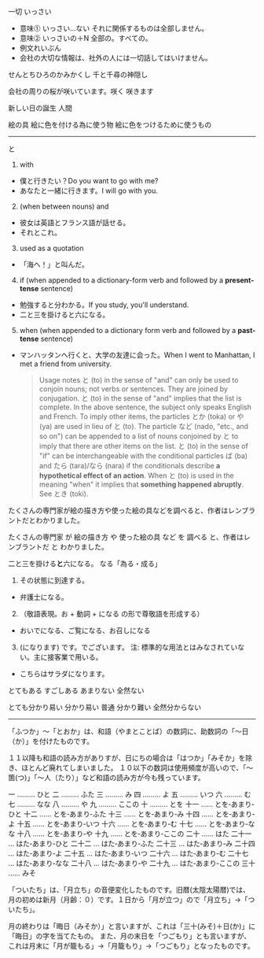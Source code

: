 一切 いっさい
- 意味⓵ いっさい...ない それに関係するものは全部しません。
- 意味⓶ いっさいの＋N 全部の。すべての。
- 例文れいぶん
- 会社の大切な情報は、社外の人には一切話してはいけません。

せんとちひろのかみかくし 千と千尋の神隠し

会社の周りの桜が咲いています。咲く 咲きます

新しい日の誕生 人間

絵の具 絵に色を付ける為に使う物 絵に色をつけるために使うもの

---

と

1. with

  - 僕と行きたい？Do you want to go with me?
  - あなたと一緒に行きます。I will go with you.

2. (when between nouns) and

  - 彼女は英語とフランス語が話せる。
  - それとこれ。

3. used as a quotation

  - 「海へ！」と叫んだ。

4. if (when appended to a dictionary-form verb and followed by a **present-tense** sentence)

  - 勉強すると分わかる。If you study, you'll understand.
  - 二と三を掛けると六になる。

5. when (when appended to a dictionary form verb and followed by a **past-tense** sentence)

  - マンハッタンへ行くと、大学の友達に会った。When I went to Manhattan, I met a friend from university.

    > Usage notes と (to) in the sense of "and" can only be used to conjoin nouns; not verbs or sentences. They are joined by conjugation. と (to) in the sense of "and" implies that the list is complete. In the above sentence, the subject only speaks English and French. To imply other items, the particles とか (toka) or や (ya) are used in lieu of と (to). The particle など (nado, "etc., and so on") can be appended to a list of nouns conjoined by と to imply that there are other items on the list. と (to) in the sense of "if" can be interchangeable with the conditional particles ば (ba) and たら (tara)/なら (nara) if the conditionals describe **a hypothetical effect of an action**. When と (to) is used in the meaning "when" it implies that **something happened abruptly**. See とき (toki).

たくさんの専門家が絵の描き方や使った絵の具などを調べると、作者はレンブラントだとわかりました。

たくさんの専門家 が 絵の描き方 や 使った絵の具 など を 調べる と、作者はレンブラントだ と わかりました。

二と三を掛ける**と**六になる。 なる「為る・成る」

1. その状態に到達する。

  - 弁護士になる。

2. （敬語表現。お + 動詞 + になる の形で尊敬語を形成する）

  - おいでになる、ご覧になる、お召しになる

3. (になります) です。でございます。 注: 標準的な用法とはみなされていない。主に接客業で用いる。

  - こちらはサラダになります。

とてもある すごしある あまりない 全然ない

とても分かり易い 分かり易い 普通 分かり難い 全然分からない

---
「ふつか」～「とおか」は、和語（やまとことば）の数詞に、助数詞の「～日（か）」を付けたものです。

１１以降も和語の読み方がありすが、日にちの場合は「はつか」「みそか」を除き、ほとんど廃れてしまいました。
１０以下の数詞は使用頻度が高いので、「～箇(つ)」「～人（たり）」など和語の読み方が今も残っています。

一 ……… ひと
二 ……… ふた
三 ……… み
四 ……… よ
五 ……… いつ
六 ……… む
七 ……… なな
八 ……… や
九 ……… ここの
十 ……… とを
十一 …… とを‐あまり‐ひと
十二 …… とを‐あまり‐ふた
十三 …… とを‐あまり‐み
十四 …… とを‐あまり‐よ
十五 …… とを‐あまり‐いつ
十六 …… とを‐あまり‐む
十七 …… とを‐あまり‐なな
十八 …… とを‐あまり‐や
十九 …… とを‐あまり‐ここの
二十 …… はた
二十一 … はた‐あまり‐ひと
二十二 … はた‐あまり‐ふた
二十三 … はた‐あまり‐み
二十四 … はた‐あまり‐よ
二十五 … はた‐あまり‐いつ
二十六 … はた‐あまり‐む
二十七 … はた‐あまり‐なな
二十八 … はた‐あまり‐や
二十九 … はた‐あまり‐ここの
三十 …… みそ


「ついたち」は、「月立ち」の音便変化したものです。旧暦(太陰太陽暦)では、月の初めは新月（月齢：０）です。１日から「月が立つ」ので「月立ち」→「ついたち」。

月の終わりは「晦日（みそか）」と言いますが、これは「三十(みそ)＋日(か)」に「晦日」の字を当てたもの。
また、月の末日を「つごもり」とも言いますが、これは月末に「月が籠もる」→「月籠もり」→「つごもり」となったものです。
